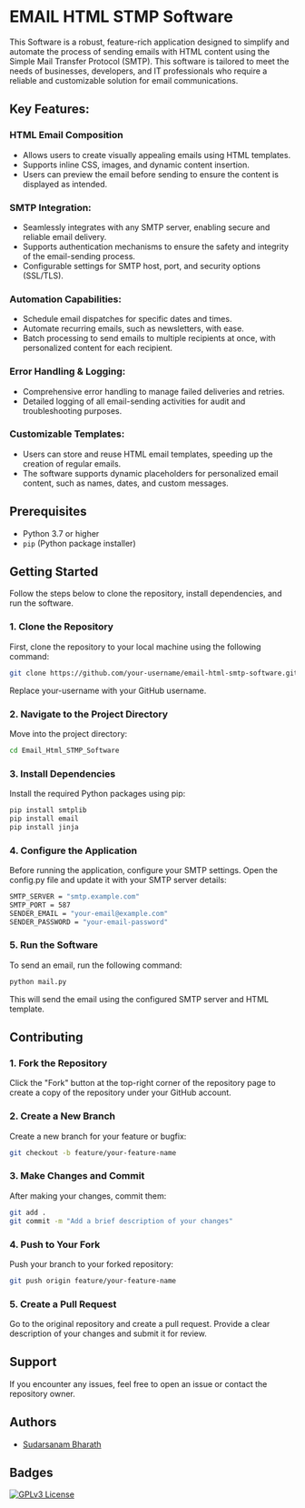 
# EMAIL HTML STMP Software

This Software is a robust, feature-rich application designed to simplify and automate the process of sending emails with HTML content using the Simple Mail Transfer Protocol (SMTP). This software is tailored to meet the needs of businesses, developers, and IT professionals who require a reliable and customizable solution for email communications.

## Key Features:
### HTML Email Composition
- Allows users to create visually appealing emails using HTML templates. 
- Supports inline CSS, images, and dynamic content insertion.
- Users can preview the email before sending to ensure the content is displayed as intended.

### SMTP Integration:

- Seamlessly integrates with any SMTP server, enabling secure and reliable email delivery.
- Supports authentication mechanisms to ensure the safety and integrity of the email-sending process.
- Configurable settings for SMTP host, port, and security options (SSL/TLS).

### Automation Capabilities:

- Schedule email dispatches for specific dates and times.
- Automate recurring emails, such as newsletters, with ease.
- Batch processing to send emails to multiple recipients at once, with personalized content for each recipient.

### Error Handling & Logging:

- Comprehensive error handling to manage failed deliveries and retries.
- Detailed logging of all email-sending activities for audit and troubleshooting purposes.

### Customizable Templates:

- Users can store and reuse HTML email templates, speeding up the creation of regular emails.
- The software supports dynamic placeholders for personalized email content, such as names, dates, and custom messages.





## Prerequisites

- Python 3.7 or higher
- `pip` (Python package installer)

## Getting Started

Follow the steps below to clone the repository, install dependencies, and run the software.

### 1. Clone the Repository

First, clone the repository to your local machine using the following command:

```bash
git clone https://github.com/your-username/email-html-smtp-software.git
```
Replace your-username with your GitHub username.

### 2. Navigate to the Project Directory
Move into the project directory:
```bash
cd Email_Html_STMP_Software
```
### 3. Install Dependencies
Install the required Python packages using pip:
```bash
pip install smtplib
pip install email
pip install jinja
```
### 4. Configure the Application
Before running the application, configure your SMTP settings. Open the config.py file and update it with your SMTP server details:
```bash
SMTP_SERVER = "smtp.example.com"
SMTP_PORT = 587
SENDER_EMAIL = "your-email@example.com"
SENDER_PASSWORD = "your-email-password"
```
### 5. Run the Software
To send an email, run the following command:
```bash
python mail.py
```
This will send the email using the configured SMTP server and HTML template.

## Contributing
### 1. Fork the Repository
Click the "Fork" button at the top-right corner of the repository page to create a copy of the repository under your GitHub account.

### 2. Create a New Branch
Create a new branch for your feature or bugfix:
```bash
git checkout -b feature/your-feature-name
```

### 3. Make Changes and Commit
After making your changes, commit them:
```bash
git add .
git commit -m "Add a brief description of your changes"
```

### 4. Push to Your Fork
Push your branch to your forked repository:
```bash
git push origin feature/your-feature-name
```

### 5. Create a Pull Request
Go to the original repository and create a pull request. Provide a clear description of your changes and submit it for review.

## Support
If you encounter any issues, feel free to open an issue or contact the repository owner.



## Authors

- [Sudarsanam Bharath](https://www.github.com/Bharath-tars)


## Badges

[![GPLv3 License](https://img.shields.io/badge/License-GPL%20v3-yellow.svg)](https://opensource.org/licenses/)


